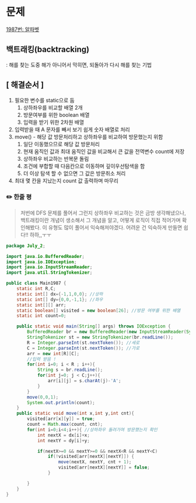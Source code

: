 # 문제

[1987번: 알파벳](https://www.acmicpc.net/problem/1987)

## 백트래킹(backtracking)

: 해를 찾는 도중 해가 아니어서 막히면, 되돌아가 다시 해를 찾는 기법

## [ 해결순서 ]

1. 필요한 변수를 static으로 둠
    1. 상하좌우를 비교할 배열 2개
    2. 방문여부를 위한 boolean 배열
    3. 입력을 받기 위한 2차원 배열
2. 입력받을 때 A 문자를 빼서 보기 쉽게 숫자 배열로 처리
3. move() - 해당 값 방문처리하고 상하좌우를 비교하여 방문했는지 위함 
    1. 일단 이동했으므로 해당 값 방문처리
    2. 현재 움직인 값과 최대 움직인 값을 비교해서 큰 값을 전역변수 count에 저장
    3. 상하좌우 비교하는 반복문 돌림
    4. 조건에 부합할 때 다음칸으로 이동하며 깊이우선탐색을 함
    5. 더 이상 탐색 할 수 없으면 그 값은 방문취소 처리
4. 최대 몇 칸을 지났는지 count 값 출력하며 마무리

### ✏️ 한줄 평

> 저번에 DFS 문제를 풀어서 그런지 상하좌우 비교하는 것은 금방 생각해냈으나, 백트래킹이란 개념이 생소해서 그 개념을 알고, 어떻게 로직이 직접 적어가며 확인해봤다. 이 유형도 많이 풀어서 익숙해져야겠다. 어려운 건 익숙하게 만들면 쉽다!! 하하,,ㅜㅜ

```java
package July_2;

import java.io.BufferedReader;
import java.io.IOException;
import java.io.InputStreamReader;
import java.util.StringTokenizer;

public class Main1987 {
    static int R,C;
    static int[] dx={-1,1,0,0}; //상하
    static int[] dy={0,0,-1,1}; //좌우
    static int[][] arr;
    static boolean[] visited = new boolean[26]; //방문 여부를 위한 배열
    static int count=0;

    public static void main(String[] args) throws IOException {
        BufferedReader br = new BufferedReader(new InputStreamReader(System.in));
        StringTokenizer st = new StringTokenizer(br.readLine());
        R = Integer.parseInt(st.nextToken()); //세로
        C = Integer.parseInt(st.nextToken()); //가로
        arr = new int[R][C];
        //입력 받음 !
        for(int i=0; i < R ; i++){
            String s = br.readLine();
            for(int j=0; j < C;j++){
                arr[i][j] = s.charAt(j)-'A';
            }
        }
        move(0,0,1);
        System.out.println(count);
    }
    public static void move(int x,int y,int cnt){
        visited[arr[x][y]] = true;
        count = Math.max(count, cnt);
        for(int i=0;i<4;i++){ //상하좌우 돌려가며 방문했는지 확인
            int nextX = dx[i]+x;
            int nextY = dy[i]+y;

            if(nextX>=0 && nextY>=0 && nextX<R && nextY<C)
                if(!visited[arr[nextX][nextY]]) {
                    move(nextX, nextY, cnt + 1);
                    visited[arr[nextX][nextY]] = false;
                }

        }
    }
}
```
